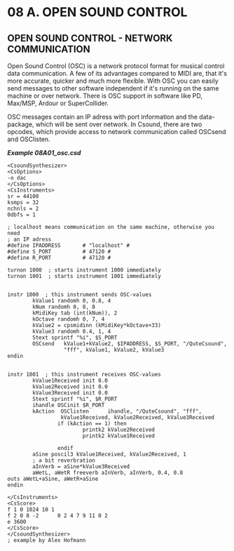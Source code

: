 08 A. OPEN SOUND CONTROL
========================

OPEN SOUND CONTROL - NETWORK COMMUNICATION
------------------------------------------

Open Sound Control (OSC) is a network protocol format for musical
control data communication. A few of its advantages compared to MIDI
are, that it's more accurate, quicker and much more flexible. With OSC
you can easily send messages to other software independent if it's
running on the same machine or over network. There is OSC support in
software like PD, Max/MSP, Ardour or SuperCollider.

OSC messages contain an IP adress with port information and the
data-package, which will be sent over network. In Csound, there are two
opcodes, which provide access to network communication called OSCsend
and OSClisten.


   ***Example 08A01_osc.csd***

~~~
<CsoundSynthesizer>
<CsOptions>
-o dac
</CsOptions>
<CsInstruments>
sr = 44100
ksmps = 32
nchnls = 2
0dbfs = 1

; localhost means communication on the same machine, otherwise you need
; an IP adress
#define IPADDRESS       # "localhost" #
#define S_PORT          # 47120 #
#define R_PORT          # 47120 #

turnon 1000  ; starts instrument 1000 immediately
turnon 1001  ; starts instrument 1001 immediately
        

instr 1000  ; this instrument sends OSC-values
        kValue1 randomh 0, 0.8, 4
        kNum randomh 0, 8, 8
        kMidiKey tab (int(kNum)), 2
        kOctave randomh 0, 7, 4
        kValue2 = cpsmidinn (kMidiKey*kOctave+33)
        kValue3 randomh 0.4, 1, 4
        Stext sprintf "%i", $S_PORT
        OSCsend   kValue1+kValue2, $IPADDRESS, $S_PORT, "/QuteCsound",
                  "fff", kValue1, kValue2, kValue3
endin


instr 1001  ; this instrument receives OSC-values       
        kValue1Received init 0.0
        kValue2Received init 0.0
        kValue3Received init 0.0
        Stext sprintf "%i", $R_PORT
        ihandle OSCinit $R_PORT
        kAction  OSClisten      ihandle, "/QuteCsound", "fff",
                 kValue1Received, kValue2Received, kValue3Received
                if (kAction == 1) then  
                        printk2 kValue2Received
                        printk2 kValue1Received
                        
                endif
        aSine poscil3 kValue1Received, kValue2Received, 1
        ; a bit reverbration
        aInVerb = aSine*kValue3Received
        aWetL, aWetR freeverb aInVerb, aInVerb, 0.4, 0.8
outs aWetL+aSine, aWetR+aSine
endin

</CsInstruments>
<CsScore>
f 1 0 1024 10 1
f 2 0 8 -2      0 2 4 7 9 11 0 2
e 3600
</CsScore>
</CsoundSynthesizer>
; example by Alex Hofmann
~~~

